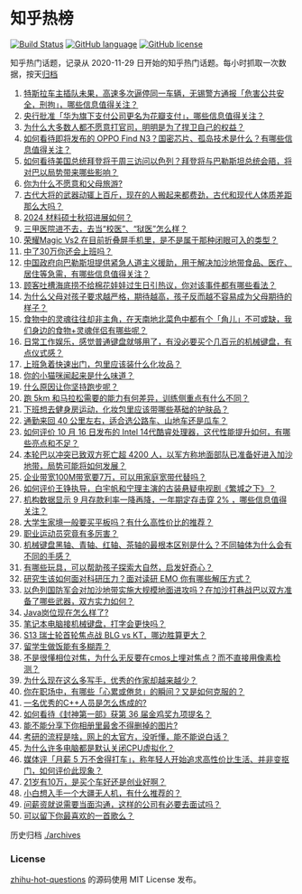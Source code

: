 # 知乎热榜
[![Build Status](https://github.com/ToWeLong/zhihu-hot-questions/workflows/CI/badge.svg)](https://github.com/ToWeLong/zhihu-hot-questions/actions)
[![GitHub language](https://img.shields.io/badge/language-golang-orange.svg)](https://golang.org/)
[![GitHub license](https://img.shields.io/github/license/ToWeLong/zhihu-hot-questions)](https://github.com/ToWeLong/zhihu-hot-questions/blob/main/LICENSE)

知乎热门话题，记录从 2020-11-29 日开始的知乎热门话题。每小时抓取一次数据，按天[归档](./archives)

<!-- BEGIN -->

1. [特斯拉车主插队未果，高速多次逼停同一车辆，无锡警方通报「危害公共安全，刑拘」，哪些信息值得关注？](https://www.zhihu.com/question/626405532)
1. [央行批准「华为旗下支付公司更名为花瓣支付」，哪些信息值得关注？](https://www.zhihu.com/question/626374139)
1. [为什么大多数人都不愿意打官司，明明是为了捍卫自己的权益？](https://www.zhihu.com/question/625785672)
1. [如何看待即将发布的 OPPO Find N3？国密芯片、孤岛技术是什么？有哪些信息值得关注？](https://www.zhihu.com/question/626365965)
1. [如何看待美国总统拜登将于周三访问以色列？拜登将与巴勒斯坦总统会晤，将对巴以局势带来哪些影响？](https://www.zhihu.com/question/626449805)
1. [你为什么不愿意和父母旅游?](https://www.zhihu.com/question/293045632)
1. [古代大将的武器动辄上百斤，现在的人搬起来都费劲，古代和现代人体质差距那么大吗？](https://www.zhihu.com/question/518419557)
1. [2024 材料硕士秋招进展如何？](https://www.zhihu.com/question/611877772)
1. [三甲医院进不去，去当“校医”、“狱医”怎么样？](https://www.zhihu.com/question/622221507)
1. [荣耀Magic Vs2 在目前折叠屏手机里，是不是属于那种闭眼可入的类型？](https://www.zhihu.com/question/626415759)
1. [中了30万你还会上班吗？](https://www.zhihu.com/question/626183652)
1. [中国政府向巴勒斯坦提供紧急人道主义援助，用于解决加沙地带食品、医疗、居住等急需，有哪些信息值得关注？](https://www.zhihu.com/question/626355093)
1. [顾客吐槽海底捞不给棉花娃娃过生日引热议，你对该事件都有哪些看法？](https://www.zhihu.com/question/626304934)
1. [为什么父母对孩子要求越严格，期待越高，孩子反而越不容易成为父母期待的样子？](https://www.zhihu.com/question/573866458)
1. [食物中的灵魂往往却非主角，在天南地北菜色中都有个「角儿」不可或缺，我们身边的食物+灵魂伴侣有哪些呢？](https://www.zhihu.com/question/626355271)
1. [日常工作娱乐，感觉普通键盘就够用了，有没必要买个几百元的机械键盘，有点仪式感？](https://www.zhihu.com/question/625668766)
1. [上班急着快速出门，包里应该装什么化妆品？](https://www.zhihu.com/question/624474606)
1. [你的小猫咪闻起来是什么味道？](https://www.zhihu.com/question/622099387)
1. [什么原因让你坚持跑步呢？](https://www.zhihu.com/question/626022823)
1. [跑 5km 和马拉松需要的能力有何差异，训练侧重点有什么不同？](https://www.zhihu.com/question/624463931)
1. [下班想去健身房运动，化妆包里应该带哪些基础的护肤品？](https://www.zhihu.com/question/622787607)
1. [通勤来回 40 公里左右，适合选公路车、山地车还是瓜车？](https://www.zhihu.com/question/623446816)
1. [如何评价 10 月 16 日发布的 Intel 14代酷睿处理器，这代性能提升如何，有哪些亮点和不足？](https://www.zhihu.com/question/626356832)
1. [本轮巴以冲突已致双方死亡超 4200 人，以军方称地面部队已准备好进入加沙地带，局势可能将如何发展？](https://www.zhihu.com/question/626448623)
1. [企业带宽100M带宽要7万，可以用家庭宽带代替吗？](https://www.zhihu.com/question/331505875)
1. [如何评价王铮执导，白宇帆和宁理主演的古装悬疑电视剧《繁城之下》？](https://www.zhihu.com/question/625357975)
1. [机构数据显示 9 月存款利率一降再降，一年期定存击穿 2% ，哪些信息值得关注？](https://www.zhihu.com/question/626315998)
1. [大学生家境一般要买平板吗？有什么高性价比的推荐？](https://www.zhihu.com/question/625550580)
1. [职业运动员究竟有多厉害？](https://www.zhihu.com/question/274958537)
1. [机械键盘黑轴、青轴、红轴、茶轴的最根本区别是什么？不同轴体为什么会有不同的手感？](https://www.zhihu.com/question/602999546)
1. [有哪些玩具，可以帮助孩子探索大自然，启发好奇心？](https://www.zhihu.com/question/304724468)
1. [研究生该如何面对科研压力？面对读研 EMO 你有哪些解压方式？](https://www.zhihu.com/question/623119507)
1. [以色列国防军会对加沙地带实施大规模地面进攻吗？在加沙打巷战巴以双方准备了哪些武器，双方实力如何？](https://www.zhihu.com/question/626306322)
1. [Java岗位现在怎么样了?](https://www.zhihu.com/question/606725081)
1. [笔记本电脑接机械键盘，打字会更快吗？](https://www.zhihu.com/question/625781362)
1. [S13 瑞士轮首轮焦点战 BLG vs KT，哪边胜算更大？](https://www.zhihu.com/question/626321835)
1. [留学生做饭能有多糊弄？](https://www.zhihu.com/question/625946489)
1. [不是很懂相位对焦，为什么无反要在cmos上埋对焦点？而不直接用像素检测？](https://www.zhihu.com/question/333434033)
1. [为什么现在这么多写手，优秀的作家却越来越少？](https://www.zhihu.com/question/367934636)
1. [你在职场中，有哪些「心累或倦怠」的瞬间？又是如何克服的？](https://www.zhihu.com/question/626347401)
1. [一名优秀的C++人员是怎么炼成的?](https://www.zhihu.com/question/621331372)
1. [如何看待《封神第一部》获第 36 届金鸡奖九项提名？](https://www.zhihu.com/question/626225427)
1. [能不能分享下你相册里最舍不得删掉的图片?](https://www.zhihu.com/question/618611321)
1. [考研的流程是啥，网上的太官方，没听懂，能不能说白话？](https://www.zhihu.com/question/502521208)
1. [为什么许多电脑都是默认关闭CPU虚拟化？](https://www.zhihu.com/question/55300843)
1. [媒体评「月薪 5 万不舍得打车」，称年轻人开始追求高性价比生活、并非变抠门，如何评价此现象？](https://www.zhihu.com/question/626306424)
1. [21岁有10万，是买个车好还是创业好啊？](https://www.zhihu.com/question/626207809)
1. [小白想入手一个大疆无人机，有什么推荐的？](https://www.zhihu.com/question/369753146)
1. [问薪资就说需要当面沟通，这样的公司有必要去面试吗？](https://www.zhihu.com/question/622555791)
1. [可以留下你最喜欢的一首歌么？](https://www.zhihu.com/question/626216239)

<!-- END -->

历史归档 [./archives](./archives)


### License
[zhihu-hot-questions](https://github.com/towelong/zhihu-hot-questions) 的源码使用 MIT License 发布。